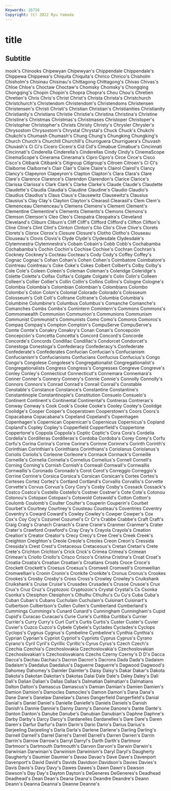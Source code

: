 ```yaml
---
Keywords: 16716
Copyright: (C) 2022 Ryu Yamada
---
```



# title

## Subtitle
inook's Chinooks Chipewyan Chipewyan's Chippendale Chippendale's Chippewa Chippewa's Chiquita
Chiquita's Chirico Chirico's Chisholm Chisholm's Chisinau Chisinau's Chittagong Chittagong's Chivas
Chivas's Chloe Chloe's Choctaw Choctaw's Chomsky Chomsky's Chongqing Chongqing's Chopin
Chopin's Chopra Chopra's Chou Chou's Chretien Chretien's Chris Chris's Christ
Christ's Christa Christa's Christchurch Christchurch's Christendom Christendom's Christendoms Christensen Christensen's
Christi Christi's Christian Christian's Christianities Christianity Christianity's Christians Christie Christie's
Christina Christina's Christine Christine's Christmas Christmas's Christmases Christoper Christoper's Christopher
Christopher's Christs Christy Christy's Chrysler Chrysler's Chrysostom Chrysostom's Chrystal Chrystal's
Chuck Chuck's Chukchi Chukchi's Chumash Chumash's Chung Chung's Chungking Chungking's
Church Church's Churchill Churchill's Churriguera Churriguera's Chuvash Chuvash's Ci Ci's
Cicero Cicero's Cid Cid's Cimabue Cimabue's Cincinnati Cincinnati's Cinderella Cinderella's
Cinderellas Cindy Cindy's CinemaScope CinemaScope's Cinerama Cinerama's Cipro Cipro's Circe
Circe's Cisco Cisco's Citibank Citibank's Citigroup Citigroup's Citroen Citroen's Cl
Cl's Claiborne Claiborne's Clair Clair's Claire Claire's Clairol Clairol's Clancy
Clancy's Clapeyron Clapeyron's Clapton Clapton's Clara Clara's Clare Clare's Clarence
Clarence's Clarendon Clarendon's Clarice Clarice's Clarissa Clarissa's Clark Clark's Clarke
Clarke's Claude Claude's Claudette Claudette's Claudia Claudia's Claudine Claudine's Claudio
Claudio's Claudius Claudius's Claus Claus's Clausewitz Clausewitz's Clausius Clausius's Clay
Clay's Clayton Clayton's Clearasil Clearasil's Clem Clem's Clemenceau Clemenceau's Clemens
Clemens's Clement Clement's Clementine Clementine's Clements Clements's Clemons Clemons's Clemson
Clemson's Cleo Cleo's Cleopatra Cleopatra's Cleveland Cleveland's Cliburn Cliburn's Cliff
Cliff's Clifford Clifford's Clifton Clifton's Cline Cline's Clint Clint's Clinton
Clinton's Clio Clio's Clive Clive's Clorets Clorets's Clorox Clorox's Closure
Closure's Clotho Clotho's Clouseau Clouseau's Clovis Clovis's Clyde Clyde's Clydesdale
Clydesdale's Clytemnestra Clytemnestra's Cobain Cobain's Cobb Cobb's Cochabamba Cochabamba's Cochin
Cochin's Cochise Cochise's Cochran Cochran's Cockney Cockney's Cocteau Cocteau's Cody
Cody's Coffey Coffey's Cognac Cognac's Cohan Cohan's Cohen Cohen's Coimbatore
Coimbatore's Cointreau Cointreau's Coke Coke's Cokes Colbert Colbert's Colby Colby's
Cole Cole's Coleen Coleen's Coleman Coleman's Coleridge Coleridge's Colette Colette's
Colfax Colfax's Colgate Colgate's Colin Colin's Colleen Colleen's Collier Collier's
Collin Collin's Collins Collins's Cologne Cologne's Colombia Colombia's Colombian Colombian's
Colombians Colombo Colombo's Colon Colon's Colonial Colorado Colorado's Colosseum Colosseum's
Colt Colt's Coltrane Coltrane's Columbia Columbia's Columbine Columbine's Columbus Columbus's
Comanche Comanche's Comanches Combs Combs's Comintern Comintern's Commons Commons's Commonwealth
Communion Communion's Communions Communism Communist Communist's Communists Como Como's Comoros
Comoros's Compaq Compaq's Compton Compton's CompuServe CompuServe's Comte Comte's Conakry
Conakry's Conan Conan's Concepción Concepción's Concetta Concetta's Concord Concord's Concorde
Concorde's Concords Condillac Condillac's Condorcet Condorcet's Conestoga Conestoga's Confederacy Confederacy's
Confederate Confederate's Confederates Confucian Confucian's Confucianism Confucianism's Confucianisms Confucians Confucius
Confucius's Congo Congo's Congolese Congolese's Congregationalist Congregationalist's Congregationalists Congress Congress's
Congresses Congreve Congreve's Conley Conley's Connecticut Connecticut's Connemara Connemara's Conner
Conner's Connery Connery's Connie Connie's Connolly Connolly's Connors Connors's Conrad
Conrad's Conrail Conrail's Constable Constable's Constance Constance's Constantine Constantine's Constantinople
Constantinople's Constitution Consuelo Consuelo's Continent Continent's Continental Continental's Contreras Contreras's
Conway Conway's Cook Cook's Cooke Cooke's Cooley Cooley's Coolidge Coolidge's
Cooper Cooper's Cooperstown Cooperstown's Coors Coors's Copacabana Copacabana's Copeland Copeland's
Copenhagen Copenhagen's Copernican Copernican's Copernicus Copernicus's Copland Copland's Copley Copley's
Copperfield Copperfield's Coppertone Coppertone's Coppola Coppola's Coptic Coptic's Cora Cora's
Cordelia Cordelia's Cordilleras Cordilleras's Cordoba Cordoba's Corey Corey's Corfu Corfu's
Corina Corina's Corine Corine's Corinne Corinne's Corinth Corinth's Corinthian Corinthian's
Corinthians Corinthians's Coriolanus Coriolanus's Coriolis Coriolis's Corleone Corleone's Cormack Cormack's
Corneille Corneille's Cornelia Cornelia's Cornelius Cornelius's Cornell Cornell's Corning Corning's
Cornish Cornish's Cornwall Cornwall's Cornwallis Cornwallis's Coronado Coronado's Corot Corot's
Correggio Correggio's Corrine Corrine's Corsica Corsica's Corsican Corsican's Cortes Cortes's
Corteses Cortez Cortez's Cortland Cortland's Corvallis Corvallis's Corvette Corvette's Corvus
Corvus's Cory Cory's Cosby Cosby's Cossack Cossack's Costco Costco's Costello
Costello's Costner Costner's Cote Cote's Cotonou Cotonou's Cotopaxi Cotopaxi's Cotswold
Cotswold's Cotton Cotton's Coulomb Coulomb's Coulter Coulter's Couperin Couperin's Courbet
Courbet's Courtney Courtney's Cousteau Cousteau's Coventries Coventry Coventry's Coward Coward's
Cowley Cowley's Cowper Cowper's Cox Cox's Coy Coy's Cozumel Cozumel's
Cr Cr's Crabbe Crabbe's Craft Craft's Craig Craig's Cranach Cranach's
Crane Crane's Cranmer Cranmer's Crater Crater's Crawford Crawford's Cray Cray's
Crayola Crayola's Creation Creation's Creator Creator's Crecy Crecy's Cree Cree's
Creek Creek's Creighton Creighton's Creole Creole's Creoles Creon Creon's Cressida
Cressida's Crest Crest's Cretaceous Cretaceous's Cretan Cretan's Crete Crete's Crichton
Crichton's Crick Crick's Crimea Crimea's Crimean Crimean's Criollo Criollo's Crisco
Crisco's Cristina Cristina's Croat Croat's Croatia Croatia's Croatian Croatian's Croatians
Croats Croce Croce's Crockett Crockett's Croesus Croesus's Cromwell Cromwell's Cromwellian
Cromwellian's Cronin Cronin's Cronkite Cronkite's Cronus Cronus's Crookes Crookes's Crosby
Crosby's Cross Cross's Crowley Crowley's Cruikshank Cruikshank's Cruise Cruise's Crusades
Crusades's Crusoe Crusoe's Crux Crux's Cruz Cruz's Cryptozoic Cryptozoic's Crystal
Crystal's Cs Csonka Csonka's Ctesiphon Ctesiphon's Cthulhu Cthulhu's Cu Cu's
Cuba Cuba's Cuban Cuban's Cubans Cuchulain Cuchulain's Cuisinart Cuisinart's Culbertson
Culbertson's Cullen Cullen's Cumberland Cumberland's Cummings Cummings's Cunard Cunard's Cunningham
Cunningham's Cupid Cupid's Curacao Curacao's Curie Curie's Curitiba Curitiba's Currier
Currier's Curry Curry's Curt Curt's Curtis Curtis's Custer Custer's Cuvier
Cuvier's Cuzco Cuzco's Cybele Cybele's Cyclades Cyclades's Cyclops Cyclops's Cygnus
Cygnus's Cymbeline Cymbeline's Cynthia Cynthia's Cyprian Cyprian's Cypriot Cypriot's Cypriots
Cyprus Cyprus's Cyrano Cyrano's Cyril Cyril's Cyrillic Cyrillic's Cyrus Cyrus's
Czech Czech's Czechia Czechia's Czechoslovakia Czechoslovakia's Czechoslovakian Czechoslovakian's Czechoslovakians Czechs
Czerny Czerny's D D's Dacca Dacca's Dachau Dachau's Dacron Dacron's
Dacrons Dada Dada's Dadaism Dadaism's Daedalus Daedalus's Daguerre Daguerre's Dagwood
Dagwood's Dahomey Dahomey's Daimler Daimler's Daisy Daisy's Dakar Dakar's Dakota
Dakota's Dakotan Dakotan's Dakotas Dalai Dale Dale's Daley Daley's Dali
Dali's Dalian Dalian's Dallas Dallas's Dalmatian Dalmatian's Dalmatians Dalton Dalton's
Damascus Damascus's Damian Damian's Damien Damien's Damion Damion's Damocles Damocles's
Damon Damon's Dana Dana's Dane Dane's Danelaw Danelaw's Danes Dangerfield
Dangerfield's Danial Danial's Daniel Daniel's Danielle Danielle's Daniels Daniels's Danish
Danish's Dannie Dannie's Danny Danny's Danone Danone's Dante Dante's Danton
Danton's Danube Danube's Danubian Danubian's Daphne Daphne's Darby Darby's Darcy
Darcy's Dardanelles Dardanelles's Dare Dare's Daren Daren's Darfur Darfur's Darin
Darin's Dario Dario's Darius Darius's Darjeeling Darjeeling's Darla Darla's Darlene
Darlene's Darling Darling's Darnell Darnell's Darrel Darrel's Darrell Darrell's Darren
Darren's Darrin Darrin's Darrow Darrow's Darryl Darryl's Darth Darth's Dartmoor
Dartmoor's Dartmouth Dartmouth's Darvon Darvon's Darwin Darwin's Darwinian Darwinian's Darwinism
Darwinism's Daryl Daryl's Daugherty Daugherty's Daumier Daumier's Davao Davao's Dave
Dave's Davenport Davenport's David David's Davids Davidson Davidson's Davies Davies's
Davis Davis's Davy Davy's Dawes Dawes's Dawn Dawn's Dawson Dawson's
Day Day's Dayton Dayton's DeGeneres DeGeneres's Deadhead Deadhead's Dean Dean's
Deana Deana's Deandre Deandre's Deann Deann's Deanna Deanna's Deanne Deanne's
